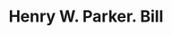 ---
doi: 10.7916/D88K8N42
date_other: '1903'
date_other_textual: '1903'
form: printed ephemera
genre:
- Invoices
name:
- Henry W. Parker
object_in_context_url: https://biggert.cul.columbia.edu/items/view/ave_biggert_00779
subject_hierarchical_geographic:
- Manchester, New Hampshire, United States
subject_name:
- Henry W. Parker
title: Henry W. Parker. Bill
sort_title: Henry W. Parker. Bill
call_number: ave_biggert_00779
coordinates:
- 42.990833333333335,-71.46361111111112
pid: ave_biggert_00779
identifiers: ave_biggert_00779
canvas_id: ldpd:396051
permalink: "/items/ave_biggert_00779/"
layout: iiif-image-page
---